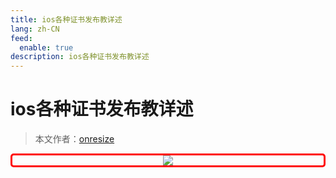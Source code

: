 ```yaml
---
title: ios各种证书发布教详述
lang: zh-CN
feed:
  enable: true
description: ios各种证书发布教详述
---
```


# ios各种证书发布教详述

> 本文作者：[onresize](https://github.com/onresize)


<p align="center" style="border: 3px solid red; border-radius: 5px;">
    <img src="/AA_mdPics/ios.png" />
</p>